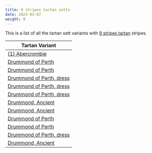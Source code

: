 ```yaml
---
title: 9 stripes tartan setts
date: 2023-03-07
weight: 9
---
```

This is a list of all the tartan sett variants with [9 stripes tartan](/stripes/stripes9/) stripes.

| Tartan Variant |
|---------------|
| [(1) Abercrombie](/tartans/lp/27/w2/lp14/k14/n4/k4/n4/k4/n/27/)||
| [Drummond of Perth](/tartans/ln/4/b8/k8/r20/g42/ln4/k8/y4/r/102/)||
| [Drummond of Perth](/tartans/ln/2/ba4/b6/r16/g32/y2/b6/ln2/r/72/)||
| [Drummond of Perth, dress](/tartans/ln/2/n10/k10/r10/ln30/n2/k4/y2/r/80/)||
| [Drummond of Perth, dress](/tartans/ln/6/n14/na12/r20/ln50/n6/na12/y6/r/134/)||
| [Drummond of Perth, dress](/tartans/ln/6/b14/n14/r20/ln48/b6/n14/y6/r/82/)||
| [Drummond, Ancient](/tartans/ln/2/b2/k2/r4/g14/b2/k4/y2/r/38/)||
| [Drummond, Ancient](/tartans/ln/2/ba6/b6/r12/g26/ln2/b6/y2/r/76/)||
| [Drummond of Perth](/tartans/dr/72/n2/db6/lg2/dg32/dr16/db6/b4/n/2/)||
| [Drummond of Perth](/tartans/ln/2/ba4/b6/r16/g32/y2/b6/ln2/r/72/)||
| [Drummond of Perth, dress](/tartans/ln/6/n14/na12/r20/ln50/n6/na12/y6/r/134/)||
| [Drummond, Ancient](/tartans/ln/2/ba6/b6/r12/g26/ln2/b6/y2/r/76/)||
